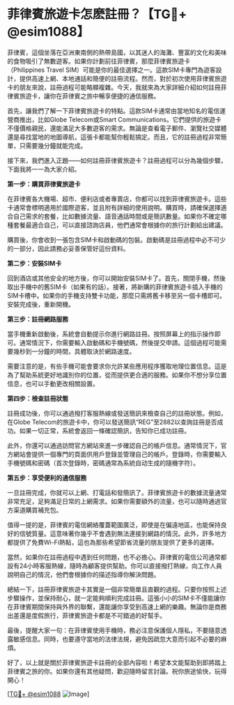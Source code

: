 # 菲律賓旅遊卡怎麽註冊？【TG💪+ @esim1088】

菲律賓，這個坐落在亞洲東南側的熱帶島國，以其迷人的海灘、豐富的文化和美味的食物吸引了無數遊客。如果你計劃前往菲律賓，那麼菲律賓旅遊卡（Philippines Travel SIM）可能是你的最佳選擇之一。這款SIM卡專門為遊客設計，提供高速上網、本地通話和簡便的註冊流程。然而，對於初次使用菲律賓旅遊卡的朋友來說，註冊過程可能略顯複雜。今天，我就來為大家詳細介紹如何註冊菲律賓旅遊卡，讓你在菲律賓之旅中暢享便捷的通信服務。

首先，讓我們了解一下菲律賓旅遊卡的特點。這款SIM卡通常由當地知名的電信運營商推出，比如Globe Telecom或Smart Communications。它們提供的旅遊卡不僅價格親民，還能滿足大多數遊客的需求。無論是查看電子郵件、瀏覽社交媒體還是尋找當地的地圖導航，這張卡都能幫你輕鬆搞定。而且，它的註冊過程非常簡單，只需要幾分鐘就能完成。

接下來，我們進入正題——如何註冊菲律賓旅遊卡？註冊過程可以分為幾個步驟，下面我將一一為大家介紹。

**第一步：購買菲律賓旅遊卡**

在菲律賓各大機場、超市、便利店或者專賣店，你都可以找到菲律賓旅遊卡。這些卡通常會標明適用於國際遊客，並且附有詳細的使用說明。購買時，請確保選擇適合自己需求的套餐，比如數據流量、語音通話時間或是簡訊數量。如果你不確定哪種套餐最適合自己，可以直接諮詢店員，他們通常會根據你的旅行計劃給出建議。

購買後，你會收到一張包含SIM卡和啟動碼的包裝。啟動碼是註冊過程中必不可少的一部分，因此請務必妥善保管好這份資料。

**第二步：安裝SIM卡**

回到酒店或其他安全的地方後，你可以開始安裝SIM卡了。首先，關閉手機，然後取出手機中的舊SIM卡（如果有的話）。接著，將新購的菲律賓旅遊卡插入手機的SIM卡槽中。如果你的手機支持雙卡功能，那麼只需將舊卡移至另一個卡槽即可。安裝完成後，重新開機。

**第三步：註冊網路服務**

當手機重新啟動後，系統會自動提示你進行網路註冊。按照屏幕上的指示操作即可。通常情況下，你需要輸入啟動碼和手機號碼，然後提交申請。這個過程可能需要幾秒到一分鐘的時間，具體取決於網路速度。

需要注意的是，有些手機可能會要求你允許某些應用程序獲取地理位置信息。這是為了幫助系統更好地識別你的位置，從而提供更合適的服務。如果你不想分享位置信息，也可以手動更改相關設置。

**第四步：檢查註冊狀態**

註冊成功後，你可以通過撥打客服熱線或發送簡訊來檢查自己的註冊狀態。例如，在Globe Telecom的旅遊卡中，你可以發送簡訊“REG”至2882以查詢註冊是否成功。如果一切正常，系統會返回一條確認簡訊，告知你已成功註冊。

此外，你還可以通過訪問官方網站來進一步確認自己的帳戶信息。通常情況下，官方網站會提供一個專門的頁面供用戶登錄並管理自己的帳戶。登錄時，你需要輸入手機號碼和密碼（首次登錄時，密碼通常為系統自动生成的隨機字符）。

**第五步：享受便利的通信服務**

一旦註冊完成，你就可以上網、打電話和發簡訊了。菲律賓旅遊卡的數據流量通常非常充足，足夠滿足日常的上網需求。如果你需要額外的流量，也可以隨時通過官方渠道購買補充包。

值得一提的是，菲律賓的電信網絡覆蓋範圍廣泛，即使是在偏遠地區，也能保持良好的信號質量。這意味著你幾乎不會遇到無法連接到網路的情況。此外，許多地方都提供了免費Wi-Fi熱點，這也為那些希望節省流量的朋友提供了更多的選擇。

當然，如果你在註冊過程中遇到任何問題，也不必擔心。菲律賓的電信公司通常都設有24小時客服熱線，隨時為顧客提供幫助。你可以直接撥打熱線，向工作人員說明自己的情況，他們會根據你的描述指導你解決問題。

總結一下，註冊菲律賓旅遊卡其實是一個非常簡單且直觀的過程。只要你按照上述步驟操作，並保持耐心，就一定能夠順利完成註冊。這張小小的SIM卡不僅能讓你在菲律賓期間保持與外界的聯繫，還能讓你享受到高速上網的樂趣。無論你是商務出差還是度假旅行，菲律賓旅遊卡都是不可錯過的好幫手。

最後，提醒大家一句：在菲律賓使用手機時，務必注意保護個人隱私，不要隨意透露敏感信息。同時，也要遵守當地的法律法規，避免因疏忽大意而引起不必要的麻煩。

好了，以上就是關於菲律賓旅遊卡註冊的全部內容啦！希望本文能幫助到即將踏上菲律賓之旅的你。如果你還有其他疑問，歡迎隨時留言討論。祝你旅途愉快，玩得開心！

[[TG💪+ @esim1088](https://t.me/s/esim1088) ![Image](https://i.postimg.cc/4NQfJmqS/Snipaste-2025-05-13-00-14-12.png)]